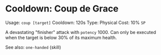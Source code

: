 # Cooldown: Coup de Grace
Usage: `coup [target]`
Cooldown: 120s
Type: Physical
Cost: 10% `SP`

A devastating "finisher" attack with `potency` 1000. Can only be executed when
the target is below 30% of its maximum health.

See also: `one-handed` (skill)

